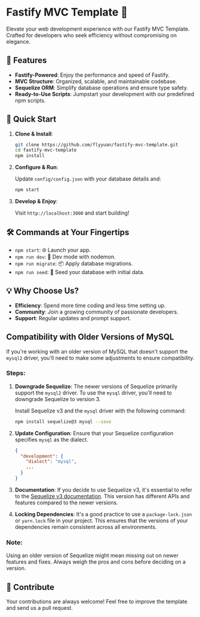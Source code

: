 # Fastify MVC Template 🚀

Elevate your web development experience with our Fastify MVC Template. Crafted for developers who seek efficiency without compromising on elegance.

## 🌟 Features

- **Fastify-Powered**: Enjoy the performance and speed of Fastify.
- **MVC Structure**: Organized, scalable, and maintainable codebase.
- **Sequelize ORM**: Simplify database operations and ensure type safety.
- **Ready-to-Use Scripts**: Jumpstart your development with our predefined npm scripts.

## 🚀 Quick Start

1. **Clone & Install**:

   ```bash
   git clone https://github.com/flyyuan/fastify-mvc-template.git
   cd fastify-mvc-template
   npm install
   ```

2. **Configure & Run**:

   Update `config/config.json` with your database details and:

   ```bash
   npm start
   ```

3. **Develop & Enjoy**:

   Visit `http://localhost:3000` and start building!

## 🛠️ Commands at Your Fingertips

- `npm start`: 🌐 Launch your app.
- `npm run dev`: 🔧 Dev mode with nodemon.
- `npm run migrate`: 📦 Apply database migrations.
- `npm run seed`: 🌱 Seed your database with initial data.

## 💡 Why Choose Us?

- **Efficiency**: Spend more time coding and less time setting up.
- **Community**: Join a growing community of passionate developers.
- **Support**: Regular updates and prompt support.

## Compatibility with Older Versions of MySQL

If you're working with an older version of MySQL that doesn't support the `mysql2` driver, you'll need to make some adjustments to ensure compatibility.

### Steps:

1. **Downgrade Sequelize**: The newer versions of Sequelize primarily support the `mysql2` driver. To use the `mysql` driver, you'll need to downgrade Sequelize to version 3.

   Install Sequelize v3 and the `mysql` driver with the following command:

   ```bash
   npm install sequelize@3 mysql --save
   ```

2. **Update Configuration**: Ensure that your Sequelize configuration specifies `mysql` as the dialect.

   ```json
   {
     "development": {
       "dialect": "mysql",
       ...
     }
   }
   ```

3. **Documentation**: If you decide to use Sequelize v3, it's essential to refer to the [Sequelize v3 documentation](https://sequelize.org/v3/). This version has different APIs and features compared to the newer versions.

4. **Locking Dependencies**: It's a good practice to use a `package-lock.json` or `yarn.lock` file in your project. This ensures that the versions of your dependencies remain consistent across all environments.

### Note:

Using an older version of Sequelize might mean missing out on newer features and fixes. Always weigh the pros and cons before deciding on a version.


## 🤝 Contribute

Your contributions are always welcome! Feel free to improve the template and send us a pull request.
